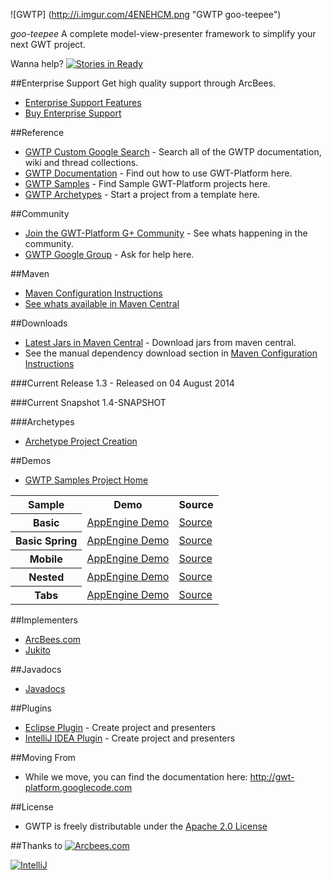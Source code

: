 ![GWTP] (http://i.imgur.com/4ENEHCM.png "GWTP goo-teepee")

*goo-teepee*
A complete model-view-presenter framework to simplify your next GWT project.

Wanna help? [![Stories in Ready](https://badge.waffle.io/arcbees/gwtp.png?label=ready&title=Ready)](https://waffle.io/arcbees/gwtp)

##Enterprise Support
Get high quality support through ArcBees.

* <a href="https://gwtp.arcbees.com">Enterprise Support Features</a>
* <a href="https://gwtp.arcbees.com/#buyPro">Buy Enterprise Support</a>

##Reference
* [GWTP Custom Google Search](http://www.google.com/cse/home?cx=011138278718949652927:5yuja8xc600) - Search all of the GWTP documentation, wiki and thread collections.
* [GWTP Documentation](https://github.com/arcbees/gwtp/wiki) - Find out how to use GWT-Platform here.
* [GWTP Samples](https://github.com/ArcBees/GWTP-Samples) - Find Sample GWT-Platform projects here.
* [GWTP Archetypes](https://github.com/ArcBees/ArcBees-tools/tree/master/archetypes) - Start a project from a template here.

##Community
* [Join the GWT-Platform G+ Community](https://plus.google.com/communities/113139554133824081251) - See whats happening in the community.
* [GWTP Google Group](https://groups.google.com/forum/?fromgroups#!forum/gwt-platform) - Ask for help here.

##Maven
* [Maven Configuration Instructions](https://github.com/ArcBees/GWTP/wiki/Maven-Configuration)
* [See whats available in Maven Central](http://search.maven.org/#search%7Cga%7C1%7Ccom.gwtplatform)

##Downloads
* [Latest Jars in Maven Central](http://search.maven.org/#search%7Cga%7C1%7Ccom.gwtplatform) - Download jars from maven central.
* See the manual dependency download section in [Maven Configuration Instructions](https://github.com/ArcBees/GWTP/wiki/Maven-Configuration) 

###Current Release
1.3 - Released on 04 August 2014

###Current Snapshot
1.4-SNAPSHOT

###Archetypes
* [Archetype Project Creation](https://github.com/ArcBees/ArcBees-tools/tree/master/archetypes)

##Demos
* [GWTP Samples Project Home](https://github.com/ArcBees/GWTP-Samples)
<table>
  <tr>
    <th>Sample</th>
    <th>Demo</th>
    <th>Source</th>
  </tr>
  <tr>
    <th>Basic</th>
    <td><a href="http://gwtp-sample-basic.appspot.com">AppEngine Demo</a></td>
    <td><a href="https://github.com/ArcBees/GWTP-Samples/tree/master/gwtp-samples/gwtp-sample-basic">Source</a></td>
  </tr>
  <tr>
    <th>Basic Spring</th>
    <td><a href="http://gwtp-sample-basic-spring.appspot.com">AppEngine Demo</a></td>
    <td><a href="https://github.com/ArcBees/GWTP-Samples/tree/master/gwtp-samples/gwtp-sample-basic-spring">Source</a></td>
  </tr>
  <tr>
    <th>Mobile</th>
    <td><a href="http://gwtp-sample-mobile.appspot.com">AppEngine Demo</a></td>
    <td><a href="https://github.com/ArcBees/GWTP-Samples/tree/master/gwtp-samples/gwtp-sample-mobile">Source</a></td>
  </tr>
  <tr>
    <th>Nested</th>
    <td><a href="http://gwtp-sample-nested.appspot.com">AppEngine Demo</a></td>
    <td><a href="https://github.com/ArcBees/GWTP-Samples/tree/master/gwtp-samples/gwtp-sample-nested">Source</a></td>
  </tr>
  <tr>
    <th>Tabs</th>
    <td><a href="http://gwtp-sample-tab.appspot.com">AppEngine Demo</a></td>
    <td><a href="https://github.com/ArcBees/GWTP-Samples/tree/master/gwtp-samples/gwtp-sample-tab">Source</a></td>
  </tr>
</table>

##Implementers
* [ArcBees.com](http://arcbees.com)
* [Jukito](http://jukito.arcbees.com/)

##Javadocs
* [Javadocs](http://arcbees.github.com/GWTP/javadoc/apidocs/index.html)

##Plugins
* [Eclipse Plugin](https://github.com/ArcBees/gwtp-eclipse-plugin) - Create project and presenters
* [IntelliJ IDEA Plugin](https://github.com/ArcBees/gwtp-idea-plugin) - Create project and presenters

##Moving From 
* While we move, you can find the documentation here: http://gwt-platform.googlecode.com

##License
* GWTP is freely distributable under the [Apache 2.0 License](http://www.apache.org/licenses/LICENSE-2.0.html)

##Thanks to
[![Arcbees.com](http://arcbees-ads.appspot.com/ad.png)](http://arcbees.com)

[![IntelliJ](https://lh6.googleusercontent.com/--QIIJfKrjSk/UJJ6X-UohII/AAAAAAAAAVM/cOW7EjnH778/s800/banner_IDEA.png)](http://www.jetbrains.com/idea/index.html)
